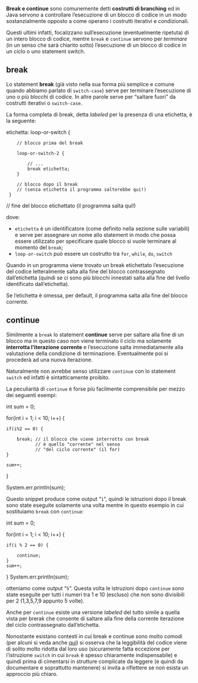 **Break e continue** sono comunemente detti **costrutti di branching** ed in Java servono a controllare l’esecuzione di un blocco di codice in un modo sostanzialmente opposto a come operano i costrutti iterativi e condizionali.

Questi ultimi infatti, focalizzano sull’esecuzione (eventuelmente ripetuta) di un intero blocco di codice, mentre `break` e `continue` servono per _terminare_ (in un senso che sarà chiarito sotto) l’esecuzione di un blocco di codice in un ciclo o uno statement switch.

break
-----

Lo statement **break** (già visto nella sua forma più semplice e comune quando abbiamo parlato di `switch-case`) serve per terminare l’esecuzione di uno o più blocchi di codice. In altre parole serve per “saltare fuori” da costrutti iterativi o `switch-case`.

La forma completa di break, detta _labeled_ per la presenza di una etichetta, è la seguente:

etichetta:
	loop-or-switch {
         
		// blocco prima del break
         
		loop-or-switch-2 {
			
			// ...
			break etichetta;
		}
         
		// blocco dopo il break 
		// (senza etichetta il programma salterebbe qui!) 
     }
	 
// fine del blocco etichettato (il programma salta qui!)

dove:

*   `etichetta` è un identificatore (come definito nella sezione sulle variabili) e serve per assegnare un nome allo statement in modo che possa essere utilizzato per specificare quale blocco si vuole terminare al momento del `break`;
*   `loop-or-switch` può essere un costrutto tra `for`, `while`, `do`, `switch`

Quando in un programma viene trovato un break etichettato l’esecuzione del codice letteralmente salta alla fine del blocco contrassegnato dall’etichetta (quindi se ci sono più blocchi innestati salta alla fine del livello identificato dall’etichetta).

Se l’etichetta è omessa, per default, il programma salta alla fine del blocco corrente.

continue
--------

Similmente a `break` lo statement **continue** serve per saltare alla fine di un blocco ma in questo caso non viene terminato il ciclo ma solamente **interrotta l’iterazione corrente** e l’esecuzione salta immediatamente alla valutazione della condizione di terminazione. Eventualmente poi si procederà ad una nuova iterazione.

Naturalmente non avrebbe senso utilizzare `continue` con lo statement `switch` ed infatti è sintatticamente proibito.

La peculiarità di `continue` è forse più facilmente comprensibile per mezzo dei seguenti esempi:

int sum = 0;

for(int i = 1; i < 10; i++) {

	if(i%2 == 0) {

		break; // il blocco che viene interrotto con break
               // è quello "corrente" nel senso 
			   // "del ciclo corrente" (il for)
	}

	sum++;
}

System.err.println(sum);

Questo snippet produce come output “`1`“, quindi le istruzioni dopo il break sono state eseguite solamente una volta mentre in questo esempio in cui sostituiamo `break` con `continue`:

int sum = 0;

for(int i = 1; i < 10; i++) {

	if(i % 2 == 0) {	
		
		continue;
	}
	sum++;
}
System.err.println(sum);

otteniamo come output “`5`“. Questa volta le istruzioni dopo `continue` sono state eseguite per tutti i numeri tra 1 e 10 (escluso) che non sono divisibili per 2 (1,3,5,7,9 appunto 5 volte).

Anche per `continue` esiste una versione _labeled_ del tutto simile a quella vista per brerak che consente di saltare alla fine della corrente iterazione del ciclo contrassegnato dall’etichetta.

Nonostante esistano contesti in cui break e continue sono molto comodi (per alcuni si veda anche [qui](http://docs.oracle.com/javase/tutorial/java/nutsandbolts/branch.html)) si osserva che la leggibilità del codice viene di solito molto ridotta dal loro uso (sicuramente fatta eccezione per l’istruzione `switch` in cui `break` è spesso chiaramente indispensabile) e quindi prima di cimentarsi in strutture complicate da leggere (e quindi da documentare e soprattutto mantenere) si invita a riflettere se non esista un approccio più chiaro.